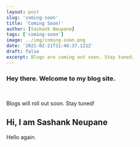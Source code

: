 ```yaml
---
layout: post
slug: 'coming-soon'
title: 'Coming Soon!'
author: [Sashank Neupane]
tags: ['coming-soon']
image: ../img/coming-soon.png
date: '2021-02-21T11:46:37.121Z'
draft: false
excerpt: Blogs are coming out soon. Stay tuned.
---
```


<h3>Hey there. Welcome to my blog site.</h3></br>

Blogs will roll out soon. Stay tuned!

<h2> Hi, I am Sashank Neupane</h2>
Hello again.